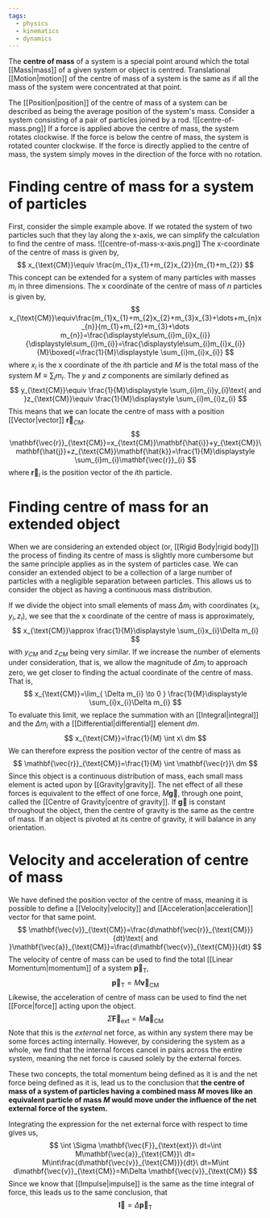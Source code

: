 ```yaml
---
tags:
  - physics
  - kinematics
  - dynamics
---
```

The **centre of mass** of a system is a special point around which the total [[Mass|mass]] of a given system or object is centred. Translational [[Motion|motion]] of the centre of mass of a system is the same as if all the mass of the system were concentrated at that point. 

The [[Position|position]] of the centre of mass of a system can be described as being the average position of the system's mass. Consider a system consisting of a pair of particles joined by a rod. 
![[centre-of-mass.png]]
If a force is applied above the centre of mass, the system rotates clockwise. If the force is below the centre of mass, the system is rotated counter clockwise. If the force is directly applied to the centre of mass, the system simply moves in the direction of the force with no rotation.

# Finding centre of mass for a system of particles
First, consider the simple example above. If we rotated the system of two particles such that they lay along the x-axis, we can simplify the calculation to find the centre of mass.
![[centre-of-mass-x-axis.png]]
The x-coordinate of the centre of mass is given by,
$$
x_{\text{CM}}\equiv \frac{m_{1}x_{1}+m_{2}x_{2}}{m_{1}+m_{2}}
$$
This concept can be extended for a system of many particles with masses $m_{i}$ in three dimensions. The x coordinate of the centre of mass of $n$ particles is given by,
$$
x_{\text{CM}}\equiv\frac{m_{1}x_{1}+m_{2}x_{2}+m_{3}x_{3}+\dots+m_{n}x_{n}}{m_{1}+m_{2}+m_{3}+\dots m_{n}}=\frac{\displaystyle\sum_{i}m_{i}x_{i}}{\displaystyle\sum_{i}m_{i}}=\frac{\displaystyle\sum_{i}m_{i}x_{i}}{M}\boxed{=\frac{1}{M}\displaystyle \sum_{i}m_{i}x_{i}}
$$
where $x_{i}$ is the x coordinate of the $i$th particle and $M$ is the total mass of the system $M\equiv\displaystyle \sum_{i}m_{i}$. The $y$ and $z$ components are similarly defined as
$$
y_{\text{CM}}\equiv \frac{1}{M}\displaystyle \sum_{i}m_{i}y_{i}\text{ and }z_{\text{CM}}\equiv \frac{1}{M}\displaystyle \sum_{i}m_{i}z_{i}
$$
This means that we can locate the centre of mass with a position [[Vector|vector]] $\mathbf{\vec{r}}_{CM}$. 
$$
\mathbf{\vec{r}}_{\text{CM}}=x_{\text{CM}}\mathbf{\hat{i}}+y_{\text{CM}}\mathbf{\hat{j}}+z_{\text{CM}}\mathbf{\hat{k}}=\frac{1}{M}\displaystyle \sum_{i}m_{i}\mathbf{\vec{r}}_{i}
$$
where $\mathbf{\vec{r}}_{i}$ is the position vector of the $i$th particle.

# Finding centre of mass for an extended object

When we are considering an extended object (or, [[Rigid Body|rigid body]]) the process of finding its centre of mass is slightly more cumbersome but the same principle applies as in the system of particles case. We can consider an extended object to be a collection of a large number of particles with a negligible separation between particles. This allows us to consider the object as having a continuous mass distribution. 

If we divide the object into small elements of mass $\Delta m_{i}$ with coordinates ($x_{i},y_{i},z_{i}$), we see that the x coordinate of the centre of mass is approximately,
$$
x_{\text{CM}}\approx \frac{1}{M}\displaystyle \sum_{i}x_{i}\Delta m_{i}
$$
with $y_{CM}$ and $z_{CM}$ being very similar. If we increase the number of elements under consideration, that is, we allow the magnitude of $\Delta m_{i}$ to approach zero, we get closer to finding the actual coordinate of the centre of mass. That is,
$$
x_{\text{CM}}=\lim_{ \Delta m_{i} \to 0 } \frac{1}{M}\displaystyle \sum_{i}x_{i}\Delta m_{i} 
$$
To evaluate this limit, we replace the summation with an [[Integral|integral]] and the $\Delta m_{i}$ with a [[Differential|differential]] element $dm$.
$$
x_{\text{CM}}=\frac{1}{M} \int x\ dm
$$
We can therefore express the position vector of the centre of mass as
$$
\mathbf{\vec{r}}_{\text{CM}}=\frac{1}{M} \int \mathbf{\vec{r}}\ dm
$$
Since this object is a continuous distribution of mass, each small mass element is acted upon by [[Gravity|gravity]]. The net effect of all these forces is equivalent to the effect of one force, $M\mathbf{\vec{g}}$, through one point, called the [[Centre of Gravity|centre of gravity]]. If $\mathbf{\vec{g}}$ is constant throughout the object, then the centre of gravity is the same as the centre of mass. If an object is pivoted at its centre of gravity, it will balance in any orientation.

# Velocity and acceleration of centre of mass

We have defined the position vector of the centre of mass, meaning it is possible to define a [[Velocity|velocity]] and [[Acceleration|acceleration]] vector for that same point.
$$
\mathbf{\vec{v}}_{\text{CM}}=\frac{d\mathbf{\vec{r}}_{\text{CM}}}{dt}\text{ and }\mathbf{\vec{a}}_{\text{CM}}=\frac{d\mathbf{\vec{v}}_{\text{CM}}}{dt}
$$
The velocity of centre of mass can be used to find the total [[Linear Momentum|momentum]] of a system $\mathbf{\vec{p}}_{\text{T}}$,
$$
\mathbf{\vec{p}}_{\text{T}}=M\mathbf{\vec{v}}_{\text{CM}}
$$
Likewise, the acceleration of centre of mass can be used to find the net [[Force|force]] acting upon the object.
$$
\Sigma\mathbf{\vec{F}}_{\text{ext}}=M\mathbf{\vec{a}}_{\text{CM}}
$$
Note that this is the *external* net force, as within any system there may be some forces acting internally. However, by considering the system as a whole, we find that the internal forces cancel in pairs across the entire system, meaning the net force is caused solely by the external forces.

These two concepts, the total momentum being defined as it is and the net force being defined as it is, lead us to the conclusion that **the centre of mass of a system of particles having a combined mass $M$ moves like an equivalent particle of mass $M$ would move under the influence of the net external force of the system.**

Integrating the expression for the net external force with respect to time gives us,
$$
\int \Sigma \mathbf{\vec{F}}_{\text{ext}}\ dt=\int M\mathbf{\vec{a}}_{\text{CM}}\ dt= M\int\frac{d\mathbf{\vec{v}}_{\text{CM}}}{dt}\ dt=M\int d\mathbf{\vec{v}}_{\text{CM}}=M\Delta \mathbf{\vec{v}}_{\text{CM}}
$$
Since we know that [[Impulse|impulse]] is the same as the time integral of force, this leads us to the same conclusion, that
$$
\mathbf{\vec{I}}=\Delta \mathbf{\vec{p}}_{\text{T}}
$$
